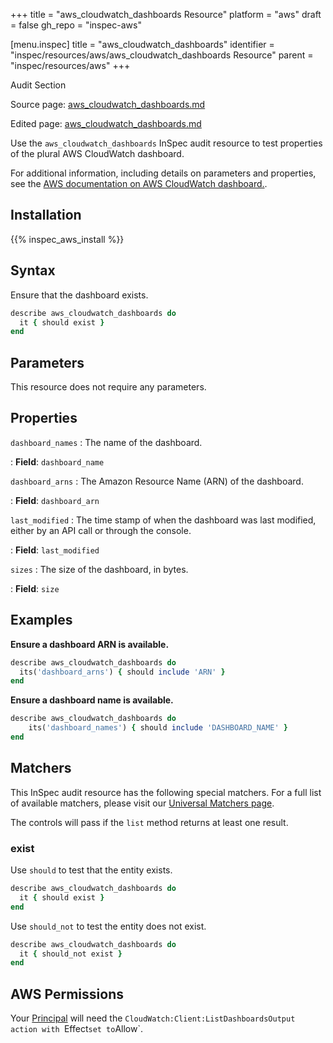 +++
title = "aws_cloudwatch_dashboards Resource"
platform = "aws"
draft = false
gh_repo = "inspec-aws"

[menu.inspec]
title = "aws_cloudwatch_dashboards"
identifier = "inspec/resources/aws/aws_cloudwatch_dashboards Resource"
parent = "inspec/resources/aws"
+++

<div class="admonition-note">
<p class="admonition-note-title">Audit Section</p>
<div class="admonition-note-text">
<p>Source page: <a href="https://github.com/inspec/inspec-aws/blob/main/docs/resources/aws_cloudwatch_dashboards.md">aws_cloudwatch_dashboards.md</a></p>
<p>Edited page: <a href="https://github.com/ianmadd/inspec-aws/blob/im/hugo/docs-chef-io/content/inspec/resources/aws_cloudwatch_dashboards.md">aws_cloudwatch_dashboards.md</a></p>
</div>
</div>



Use the `aws_cloudwatch_dashboards` InSpec audit resource to test properties of the plural AWS CloudWatch dashboard.

For additional information, including details on parameters and properties, see the [AWS documentation on AWS CloudWatch dashboard.](https://docs.aws.amazon.com/AWSCloudFormation/latest/UserGuide/aws-resource-cloudwatch-dashboard.html).

## Installation

{{% inspec_aws_install %}}

## Syntax

Ensure that the dashboard exists.

```ruby
describe aws_cloudwatch_dashboards do
  it { should exist }
end
```

## Parameters

This resource does not require any parameters.

## Properties

`dashboard_names`
: The name of the dashboard.

: **Field**: `dashboard_name`

`dashboard_arns`
: The Amazon Resource Name (ARN) of the dashboard.

: **Field**: `dashboard_arn`

`last_modified`
: The time stamp of when the dashboard was last modified, either by an API call or through the console.

: **Field**: `last_modified`

`sizes`
: The size of the dashboard, in bytes.

: **Field**: `size`

## Examples

**Ensure a dashboard ARN is available.**

```ruby
describe aws_cloudwatch_dashboards do
  its('dashboard_arns') { should include 'ARN' }
end
```

**Ensure a dashboard name is available.**

```ruby
describe aws_cloudwatch_dashboards do
    its('dashboard_names') { should include 'DASHBOARD_NAME' }
end
```

## Matchers

This InSpec audit resource has the following special matchers. For a full list of available matchers, please visit our [Universal Matchers page](https://www.inspec.io/docs/reference/matchers/).

The controls will pass if the `list` method returns at least one result.

### exist

Use `should` to test that the entity exists.

```ruby
describe aws_cloudwatch_dashboards do
  it { should exist }
end
```

Use `should_not` to test the entity does not exist.

```ruby
describe aws_cloudwatch_dashboards do
  it { should_not exist }
end
```

## AWS Permissions

Your [Principal](https://docs.aws.amazon.com/IAM/latest/UserGuide/intro-structure.html#intro-structure-principal) will need the `CloudWatch:Client:ListDashboardsOutput action with `Effect` set to `Allow`.